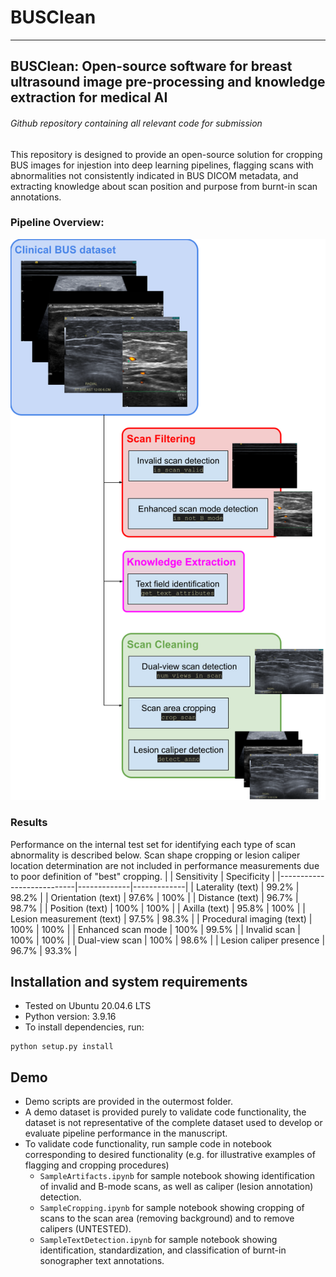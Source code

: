 # BUSClean
---
## BUSClean: Open-source software for breast ultrasound image pre-processing and knowledge extraction for medical AI
###### Github repository containing all relevant code for submission
This repository is designed to provide an open-source solution for cropping BUS images for injestion into deep learning pipelines, flagging scans with abnormalities not consistently indicated in BUS DICOM metadata, and extracting knowledge about scan position and purpose from burnt-in scan annotations. 

### Pipeline Overview:
![BUSClean model pipeline](images/figure-1.png)

### Results
Performance on the internal test set for identifying each type of scan abnormality is described below. Scan shape cropping or lesion caliper location determination are not included in performance measurements due to poor definition of "best" cropping.
|                           | Sensitivity | Specificity |
|---------------------------|-------------|-------------|
| Laterality (text)         | 99.2%       | 98.2%       |
| Orientation (text)        | 97.6%       | 100%        |
| Distance (text)           | 96.7%       | 98.7%       |
| Position (text)           | 100%        | 100%        |
| Axilla (text)             | 95.8%       | 100%        |
| Lesion measurement (text) | 97.5%       | 98.3%       |
| Procedural imaging (text) | 100%        | 100%        |
| Enhanced scan mode        | 100%        | 99.5%       |
| Invalid scan              | 100%        | 100%        |
| Dual-view scan            | 100%        | 98.6%       |
| Lesion caliper presence   | 96.7%       | 93.3%       |

## Installation and system requirements
- Tested on Ubuntu 20.04.6 LTS
- Python version: 3.9.16
- To install dependencies, run:
```python3
python setup.py install
```
## Demo
- Demo scripts are provided in the outermost folder.
- A demo dataset is provided purely to validate code functionality, the dataset is not representative of the complete dataset used to develop or evaluate pipeline performance in the manuscript. 
- To validate code functionality, run sample code in notebook corresponding to desired functionality (e.g. for illustrative examples of flagging and cropping procedures)
    - `SampleArtifacts.ipynb` for sample notebook showing identification of invalid and B-mode scans, as well as caliper (lesion annotation) detection.  
    - `SampleCropping.ipynb` for sample notebook showing cropping of scans to the scan area (removing background) and to remove calipers (UNTESTED).
    - `SampleTextDetection.ipynb` for sample notebook showing identification, standardization, and classification of burnt-in sonographer text annotations. 
